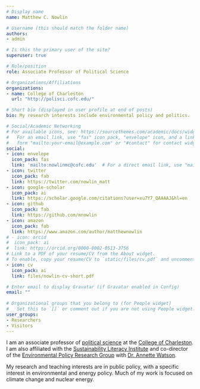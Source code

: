 ```yaml
---
# Display name
name: Matthew C. Nowlin

# Username (this should match the folder name)
authors:
- admin

# Is this the primary user of the site?
superuser: true

# Role/position
role: Associate Professor of Political Science

# Organizations/Affiliations
organizations:
- name: College of Charleston
  url: "http://polisci.cofc.edu/"

# Short bio (displayed in user profile at end of posts)
bio: My research interests include environmental policy and politics.

# Social/Academic Networking
# For available icons, see: https://sourcethemes.com/academic/docs/widgets/#icons
#   For an email link, use "fas" icon pack, "envelope" icon, and a link in the
#   form "mailto:your-email@example.com" or "#contact" for contact widget.
social:
- icon: envelope
  icon_pack: fas
  link: 'mailto:nowlinmc@cofc.edu'  # For a direct email link, use "mailto:test@example.org".
- icon: twitter
  icon_pack: fab
  link: https://twitter.com/nowlin_matt
- icon: google-scholar
  icon_pack: ai
  link: https://scholar.google.com/citations?user=xu7Y7_QAAAAJ&hl=en
- icon: github
  icon_pack: fab
  link: https://github.com/mnowlin
- icon: amazon
  icon_pack: fab
  link: https://www.amazon.com/author/matthewnowlin
# - icon: orcid
#  icon_pack: ai
#  link: https://orcid.org/0000-0002-0513-3756  
# Link to a PDF of your resume/CV from the About widget.
# To enable, copy your resume/CV to `static/files/cv.pdf` and uncomment the lines below.  
- icon: cv
  icon_pack: ai
  link: files/nowlin-cv-short.pdf

# Enter email to display Gravatar (if Gravatar enabled in Config)
email: ""
  
# Organizational groups that you belong to (for People widget)
#   Set this to `[]` or comment out if you are not using People widget.  
user_groups:
- Researchers
- Visitors
---
```


I am an associate professor of [political science](http://polisci.cofc.edu/) at the [College of Charleston](http://cofc.edu/). I am also affiliated with the [Sustainability Literacy Institute](http://sustain.cofc.edu/) and co-director of the [Environmental Policy Research Group](http://polisci.cofc.edu/student-research/environmental-policy-research-group/index.php) with [Dr. Annette Watson](http://polisci.cofc.edu/about/faculty-staff-listing/watson-annette.php).  

My research and teaching interests are in public policy, with a specific interest in environmental and energy policy. Much of my work is focused on climate change and nuclear energy.
